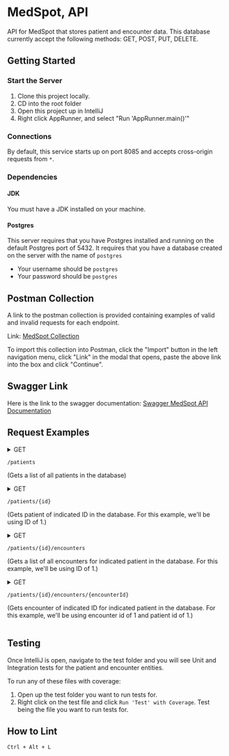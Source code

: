 # MedSpot, API
API for MedSpot that stores patient and encounter data. This database currently accept the following methods: GET, POST, PUT, DELETE.

## Getting Started

### Start the Server

1. Clone this project locally.
1. CD into the root folder
1. Open this project up in IntelliJ
1. Right click AppRunner, and select "Run 'AppRunner.main()'"


### Connections

By default, this service starts up on port 8085 and accepts cross-origin requests from `*`.

### Dependencies

#### JDK

You must have a JDK installed on your machine.

#### Postgres

This server requires that you have Postgres installed and running on the default Postgres port of 5432. It requires that you have a database created on the server with the name of `postgres`
- Your username should be `postgres`
- Your password should be `postgres`

## Postman Collection

A link to the postman collection is provided containing examples of valid and invalid requests for each endpoint.

Link: [MedSpot Collection](https://www.getpostman.com/collections/c03e88fd69f336909d46)

To import this collection into Postman, click the "Import" button in the left navigation menu, click "Link" in the modal that opens, paste the above link into the box and click "Continue". 


## Swagger Link

Here is the link to the swagger documentation: [Swagger MedSpot API Documentation](http://localhost:8085/swagger-ui/#/)

## Request Examples

<details><summary>GET 

`/patients`

 (Gets a list of all patients in the database)</summary>

```json
[
    {
        "id": 1,
        "firstName": "Luz",
        "lastName": "Lopez",
        "ssn": "123-13-1234",
        "email": "lmarcano@catalyte.io",
        "age": 21,
        "height": 60,
        "weight": 105,
        "insurance": "Medicare",
        "gender": "Female",
        "street": "123 St",
        "city": "Orange",
        "state": "NJ",
        "postal": "12345"
    },
    {
        "id": 2,
        "firstName": "Kiwi",
        "lastName": "Mango",
        "ssn": "123-13-1200",
        "email": "kiwi@gmail.com",
        "age": 22,
        "height": 61,
        "weight": 95,
        "insurance": "Medicare",
        "gender": "Male",
        "street": "123 St",
        "city": "Orange",
        "state": "AL",
        "postal": "12345"
    },
    {
        "id": 3,
        "firstName": "Matcha",
        "lastName": "Tea",
        "ssn": "123-13-1234",
        "email": "greentea@aaol.com",
        "age": 46,
        "height": 80,
        "weight": 215,
        "insurance": "Medicare",
        "gender": "Other",
        "street": "123 St",
        "city": "Orange",
        "state": "MD",
        "postal": "12345"
    }
]


```

</details>

<details><summary>GET

 `/patients/{id}`
 
   (Gets patient of indicated ID in the database. For this example, we'll be using ID of 1.)</summary>

```json
{
    "id": 1,
    "firstName": "Luz",
    "lastName": "Lopez",
    "ssn": "123-13-1234",
    "email": "lmarcano@catalyte.io",
    "age": 21,
    "height": 60,
    "weight": 105,
    "insurance": "Medicare",
    "gender": "Female",
    "street": "123 St",
    "city": "Orange",
    "state": "NJ",
    "postal": "12345"
}


```

</details>

<details><summary>GET 

`/patients/{id}/encounters`

 (Gets a list of all encounters for indicated patient in the database. For this example, we'll be using ID of 1.)</summary>

```json
[
    {
        "id": 1,
        "patientId": 1,
        "notes": "Notes",
        "visitCode": "H7J 8W2",
        "provider": "Ames Hospital",
        "billingCode": "123.456.789-22",
        "icd10": "Z10",
        "totalCost": 120.35,
        "copay": 50.00,
        "chiefComplaint": "Broken leg",
        "pulse": null,
        "systolic": null,
        "diastolic": null,
        "date": "2022-10-23"
    },
    {
        "id": 2,
        "patientId": 1,
        "notes": "Notes",
        "visitCode": "H7J 8W2",
        "provider": "Ames Hospital",
        "billingCode": "123.456.789-22",
        "icd10": "Z10",
        "totalCost": 120.35,
        "copay": 50.00,
        "chiefComplaint": "Broken leg",
        "pulse": null,
        "systolic": null,
        "diastolic": null,
        "date": "2022-10-23"
    }
]


```

</details>

<details><summary>GET 

`/patients/{id}/encounters/{encounterId}`

 (Gets encounter of indicated ID for indicated patient in the database. For this example, we'll be using encounter id of 1 and patient id of 1.)</summary>

```json
{
    "id": 1,
    "patientId": 1,
    "notes": "Notes",
    "visitCode": "H7J 8W2",
    "provider": "Ames Hospital",
    "billingCode": "123.456.789-22",
    "icd10": "Z10",
    "totalCost": 120.35,
    "copay": 50.00,
    "chiefComplaint": "Broken leg",
    "pulse": null,
    "systolic": null,
    "diastolic": null,
    "date": "2022-10-23"
}


```

</details>

## Testing

Once IntelliJ is open, navigate to the test folder and you will see Unit and Integration tests for the patient and encounter entities.

To run any of these files with coverage:
1. Open up the test folder you want to run tests for.
1. Right click on the test file and click `Run 'Test' with Coverage`. Test being the file you want to run tests for.


## How to Lint
```
Ctrl + Alt + L
```

